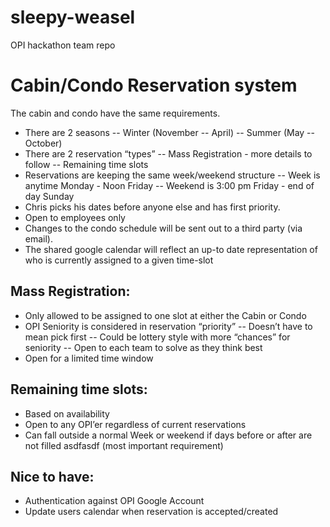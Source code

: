 sleepy-weasel
=============

OPI hackathon team repo

# Cabin/Condo Reservation system

The cabin and condo have the same requirements.  

- There are 2 seasons
-- Winter (November -- April)
-- Summer (May -- October)
- There are 2 reservation “types” 
-- Mass Registration - more details to follow
-- Remaining time slots
- Reservations are keeping the same week/weekend structure
-- Week is anytime Monday - Noon Friday
-- Weekend is 3:00 pm Friday - end of day Sunday
- Chris picks his dates before anyone else and has first priority.
- Open to employees only
- Changes to the condo schedule will be sent out to a third party (via email).
- The shared google calendar will reflect an up-to date representation of who is currently assigned to a given time-slot


## Mass Registration:
- Only allowed to be assigned to one slot at either the Cabin or Condo
- OPI Seniority is considered in reservation “priority”
-- Doesn’t have to mean pick first
-- Could be lottery style with more “chances” for seniority
-- Open to each team to solve as they think best
- Open for a limited time window

## Remaining time slots:
- Based on availability
- Open to any OPI’er regardless of current reservations
- Can fall outside a normal Week or weekend if days before or after are not filled
asdfasdf (most important requirement)

## Nice to have:
- Authentication against OPI Google Account
- Update users calendar when reservation is accepted/created

